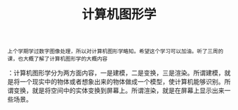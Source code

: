 ﻿---
title: 计算机图形学
tags: 
- 计算机图形学
categories: 计算机图形学
---
	上个学期学过数字图像处理，所以对计算机图形学略知。希望这个学习可以加油。听了三周的课，也大概了解了计算机图形学的大概内容
：计算机图形学分为两方面内容，一是建模，二是变换，三是渲染。所谓建模，就是将一个现实中的物体或者想象出来的物体做成一个模型，使计算机能够识别。所谓变换，就是将空间中的实体变换到屏幕上。所谓渲染，就是在屏幕上显示出来一些场景。